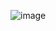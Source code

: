 ![image](https://github.com/dapoadedire/quotey/assets/95668340/44ed2335-d3e2-43bb-8cc3-1290b6f3a476)

